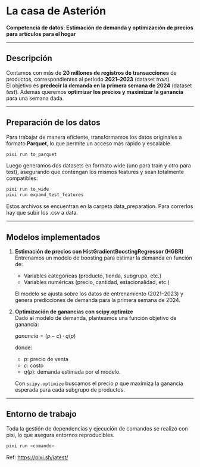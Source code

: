 # La casa de Asterión  
**Competencia de datos: Estimación de demanda y optimización de precios para artículos para el hogar**

---

## Descripción
Contamos con más de **20 millones de registros de transacciones** de productos, correspondientes al período **2021–2023** (dataset *train*).  
El objetivo es **predecir la demanda en la primera semana de 2024** (dataset *test*). Además queremos **optimizar los precios y maximizar la ganancia** para una semana dada.

---

## Preparación de los datos

Para trabajar de manera eficiente, transformamos los datos originales a formato **Parquet**, lo que permite un acceso más rápido y escalable.

```bash
pixi run to_parquet
```

Luego generamos dos datasets en formato wide (uno para train y otro para test), asegurando que contengan los mismos features y sean totalmente compatibles:

```bash
pixi run to_wide
pixi run expand_test_features
```

Estos archivos se encuentran en la carpeta data_preparation. Para correrlos hay que subir los .csv a data. 

---
## Modelos implementados

1. **Estimación de precios con HistGradientBoostingRegressor (HGBR)**  
   Entrenamos un modelo de boosting para estimar la demanda en función de:
   - Variables categóricas (producto, tienda, subgrupo, etc.)
   - Variables numéricas (precio, cantidad, estacionalidad, etc.)

   El modelo se ajusta sobre los datos de entrenamiento (2021–2023) y genera predicciones de demanda para la primera semana de 2024.

2. **Optimización de ganancias con scipy.optimize**  
   Dado el modelo de demanda, planteamos una función objetivo de ganancia:

   $\textit{ganancia} = (p - c) \cdot q(p)$

   donde:  
   - $p$: precio de venta  
   - $c$: costo  
   - $q(p)$: demanda estimada por el modelo.

   Con `scipy.optimize` buscamos el precio $p$ que maximiza la ganancia esperada para cada subgrupo de productos.

---

## Entorno de trabajo

Toda la gestión de dependencias y ejecución de comandos se realizó con pixi, lo que asegura entornos reproducibles.
```bash
pixi run <comando>
```

Ref: https://pixi.sh/latest/
